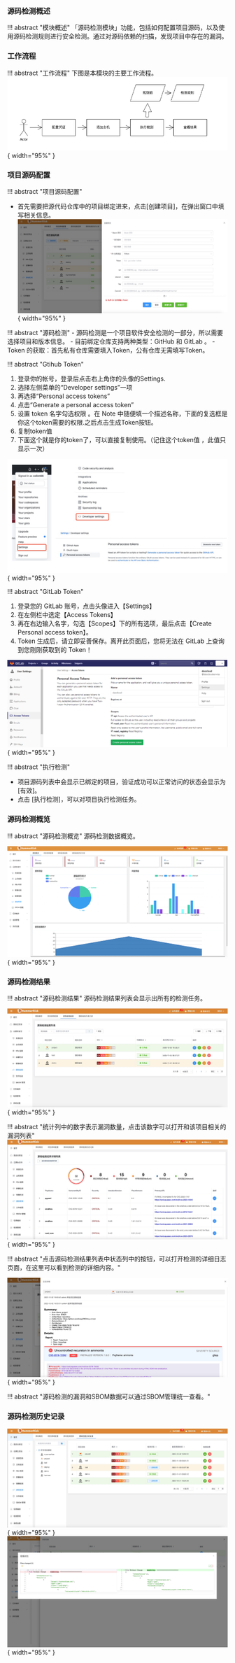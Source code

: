 
### 源码检测概述

!!! abstract "模块概述"
    「源码检测模块」功能，包括如何配置项目源码，以及使用源码检测规则进行安全检测。通过对源码依赖的扫描，发现项目中存在的漏洞。

### 工作流程

!!! abstract "工作流程"
    下图是本模块的主要工作流程。
    ![源码检测](../img/user/server/serverdetection1.png){ width="95%" }

### 项目源码配置

!!! abstract "项目源码配置"
   - 首先需要把源代码仓库中的项目绑定进来，点击[创建项目]，在弹出窗口中填写相关信息。
![绑定源码仓库](../img/user/code/add_code_repo.jpg){ width="95%" }

!!! abstract "源码检测"
    - 源码检测是一个项目软件安全检测的一部分，所以需要选择项目和版本信息。
    - 目前绑定仓库支持两种类型：GitHub 和 GitLab 。
    - Token 的获取：首先私有仓库需要填入Token，公有仓库无需填写Token。

!!! abstract "Gtihub Token"
   1. 登录你的帐号，登录后点击右上角你的头像的Settings.
   2. 选择左侧菜单的“Developer settings”一项
   3. 再选择“Personal access tokens”
   4. 点击“Generate a personal access token” 
   5. 设置 token 名字勾选权限 。在 Note 中随便填一个描述名称，下面的复选框是你这个token需要的权限.之后点击生成Token按钮。
   6. 复制token值
   7. 下面这个就是你的token了，可以直接复制使用。（记住这个token值 ，此值只显示一次）

![GitHubToken](../img/user/code/github_token.jpg){ width="95%" }

!!! abstract "GitLab Token"
   1. 登录您的 GitLab 账号，点击头像进入【Settings】
   2. 在左侧栏中选定【Access Tokens】
   3. 再在右边输入名字，勾选【Scopes】下的所有选项，最后点击【Create Personal access token】。
   4. Token 生成后，请立即妥善保存。离开此页面后，您将无法在 GitLab 上查询到您刚刚获取到的 Token！

![GitLabToken](../img/user/code/gitlab_token.png){ width="95%" }

!!! abstract "执行检测"
   - 项目源码列表中会显示已绑定的项目，验证成功可以正常访问的状态会显示为 [有效]。  
   - 点击 [执行检测]，可以对项目执行检测任务。

### 源码检测概览

!!! abstract "源码检测概览"
   源码检测数据概览。

![源码检测概览](../img/release/0.4.0/code.png){ width="95%" }

### 源码检测结果

!!! abstract "源码检测结果"
   源码检测结果列表会显示出所有的检测任务。

![源码检测结果](../img/user/code/code_scan_result.jpg){ width="95%" }

!!! abstract "统计列中的数字表示漏洞数量，点击该数字可以打开和该项目相关的漏洞列表"
![源码检测详情列表](../img/user/code/code_result_detail.jpg){ width="95%" }

!!! abstract "点击源码检测结果列表中状态列中的按钮，可以打开检测的详细日志页面，在这里可以看到检测的详细内容。"

![源码检测详情日志](../img/user/code/code_log_detail.jpg){ width="95%" }

!!! abstract "源码检测的漏洞和SBOM数据可以通过SBOM管理统一查看。"

### 源码检测历史记录

![源码检测概览](../img/user/code/code_scan_history.jpg){ width="95%" }
![源码检测概览](../img/release/0.4.0/code4.png){ width="95%" }
